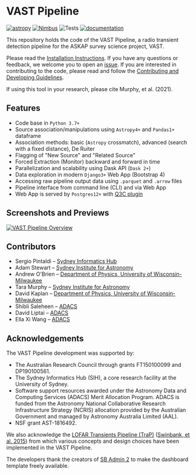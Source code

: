 # VAST Pipeline

<!-- created with https://shields.io/category/monitoring -->
[![astropy](http://img.shields.io/badge/powered%20by-AstroPy-orange.svg?style=flat)](http://www.astropy.org/)
[![Nimbus](https://img.shields.io/website?down_color=red&down_message=offline&label=Nimbus&up_color=green&up_message=online&url=https%3A%2F%2Fdata.vast-survey.org%2Fpipeline%2F)](https://data.vast-survey.org/pipeline/)
![Tests](https://github.com/askap-vast/vast-pipeline/workflows/test-suite/badge.svg)
[![documentation](https://img.shields.io/badge/docs-mkdocs%20material-blue.svg?style=flat)](https://vast-survey.org/vast-pipeline/)
<!-- TODO: replace above with this below when repo is public -->
<!-- ![Tests](https://img.shields.io/github/workflow/status/askap-vast/vast-pipeline/test-suite/master?label=Test%20Suite&logo=github) -->

This repository holds the code of the VAST Pipeline, a radio transient detection pipeline for the ASKAP survey science project, VAST.

Please read the [Installation Instructions](https://vast-survey.org/vast-pipeline/gettingstarted/installation/). If you have any questions or feedback, we welcome you to open an [issue](https://github.com/askap-vast/vast-pipeline/issues). If you are interested in contributing to the code, please read and follow the [Contributing and Developing Guidelines](https://vast-survey.org/vast-pipeline/developing/intro/).

If using this tool in your research, please cite Murphy, et al. (2021).

## Features

* Code base in `Python 3.7+`
* Source association/manipulations using `Astropy4+` and `Pandas1+` dataframe
* Association methods: basic (`Astropy` crossmatch), advanced (search with a fixed distance), De Ruiter
* Flagging of "New Source" and "Related Source"
* Forced Extraction (Monitor) backward and forward in time
* Parallelization and scalability using Dask API (`Dask 2+`)
* Data exploration in modern `Django3+` Web App (Bootstrap 4)
* Accessing raw pipeline output data using `.parquet` and `.arrow` files
* Pipeline interface from command line (CLI) and via Web App
* Web App is served by `Postgres12+` with [Q3C plugin](https://github.com/segasai/q3c)

## Screenshots and Previews

[![VAST Pipeline Overview](https://github.com/askap-vast/vast-pipeline/blob/master/docs/img/vast_pipeline_overview1.gif)](https://github.com/askap-vast/vast-pipeline/blob/master/docs/img/vast_pipeline_overview1.gif)

## Contributors

* Sergio Pintaldi – [Sydney Informatics Hub](https://informatics.sydney.edu.au)
* Adam Stewart – [Sydney Institute for Astronomy](https://sifa.sydney.edu.au/)
* Andrew O'Brien – [Department of Physics, University of Wisconsin-Milwaukee](https://uwm.edu/physics/research/astronomy-gravitation-cosmology/)
* Tara Murphy – [Sydney Institute for Astronomy](https://sifa.sydney.edu.au/)
* David Kaplan – [Department of Physics, University of Wisconsin-Milwaukee](https://uwm.edu/physics/research/astronomy-gravitation-cosmology/)
* Shibli Saleheen – [ADACS](https://adacs.org.au/who-we-are/our-team/)
* David Liptai – [ADACS](https://adacs.org.au/who-we-are/our-team/)
* Ella Xi Wang – [ADACS](https://adacs.org.au/who-we-are/our-team/)

## Acknowledgements

The VAST Pipeline development was supported by:

* The Australian Research Council through grants FT150100099 and DP190100561.
* The Sydney Informatics Hub (SIH), a core research facility at the University of Sydney.
* Software support resources awarded under the Astronomy Data and Computing Services (ADACS) Merit Allocation Program. ADACS is funded from the Astronomy National Collaborative Research Infrastructure Strategy (NCRIS) allocation provided by the Australian Government and managed by Astronomy Australia Limited (AAL).
* NSF grant AST-1816492.

We also acknowledge the [LOFAR Transients Pipeline (TraP)](https://ascl.net/1412.011) ([Swinbank, et al. 2015](https://ui.adsabs.harvard.edu/abs/2015A%26C....11...25S/abstract)) from which various concepts and design choices have been implemented in the VAST Pipeline.

The developers thank the creators of [SB Admin 2](https://github.com/StartBootstrap/startbootstrap-sb-admin-2) to make the dashboard template freely available.
